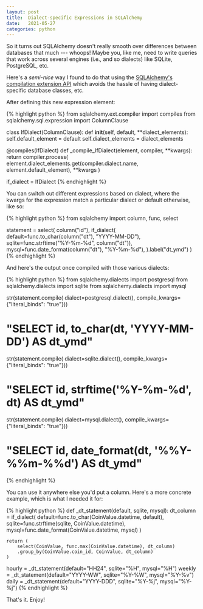 ```yaml
---
layout: post
title:  Dialect-specific Expressions in SQLAlchemy
date:   2021-05-27
categories: python
---
```


So it turns out SQLAlchemy doesn't really smooth over differences between
databases that much --- whoops! Maybe you, like me, need to write queries that
work across several engines (i.e., and so dialects) like SQLite, PostgreSQL,
etc.

Here's a *semi-nice* way I found to do that using the
[SQLAlchemy's compilation extension API](https://docs.sqlalchemy.org/en/14/core/compiler.html)
which avoids the hassle of having dialect-specific database classes, etc.

After defining this new expression element:

{% highlight python %}
from sqlalchemy.ext.compiler import compiles
from sqlalchemy.sql.expression import ColumnClause

class IfDialect(ColumnClause):
    def __init__(self, default, **dialect_elements):
        self.default_element = default
        self.dialect_elements = dialect_elements

@compiles(IfDialect)
def _compile_IfDialect(element, compiler, **kwargs):
    return compiler.process(
        element.dialect_elements.get(compiler.dialect.name, element.default_element),
        **kwargs
    )

if_dialect = IfDialect
{% endhighlight %}

You can switch out different expressions based on dialect, where the kwargs for
the expression match a particular dialect or default otherwise, like so:

{% highlight python %}
from sqlalchemy import column, func, select

statement = select(
    column("id"),
    if_dialect(
        default=func.to_char(column("dt"), "YYYY-MM-DD"),
        sqlite=func.strftime("%Y-%m-%d", column("dt")),
        mysql=func.date_format(column("dt"), "%Y-%m-%d"),
    ).label("dt_ymd")
)
{% endhighlight %}

And here's the output once compiled with those various dialects:

{% highlight python %}
from sqlalchemy.dialects import postgresql
from sqlalchemy.dialects import sqlite
from sqlalchemy.dialects import mysql

str(statement.compile(
    dialect=postgresql.dialect(), compile_kwargs={"literal_binds": "true"}))
# "SELECT id, to_char(dt, 'YYYY-MM-DD') AS dt_ymd"

str(statement.compile(
    dialect=sqlite.dialect(), compile_kwargs={"literal_binds": "true"}))
# "SELECT id, strftime('%Y-%m-%d', dt) AS dt_ymd"

str(statement.compile(
    dialect=mysql.dialect(), compile_kwargs={"literal_binds": "true"}))
# "SELECT id, date_format(dt, '%%Y-%%m-%%d') AS dt_ymd"
{% endhighlight %}

You can use it anywhere else you'd put a column. Here's a more
concrete example, which is what I needed it for:

{% highlight python %}
def _dt_statement(default, sqlite, mysql):
    dt_column = if_dialect(
        default=func.to_char(CoinValue.datetime, default),
        sqlite=func.strftime(sqlite, CoinValue.datetime),
        mysql=func.date_format(CoinValue.datetime, mysql)
    )

    return (
        select(CoinValue, func.max(CoinValue.datetime), dt_column)
        .group_by(CoinValue.coin_id, CoinValue, dt_column)
    )

hourly = _dt_statement(default="HH24", sqlite="%H", mysql="%H")
weekly = _dt_statement(default="YYYY-WW", sqlite="%Y-%W", mysql="%Y-%v")
daily = _dt_statement(default="YYYY-DDD", sqlite="%Y-%j", mysql="%Y-%j")
{% endhighlight %}

That's it. Enjoy!
